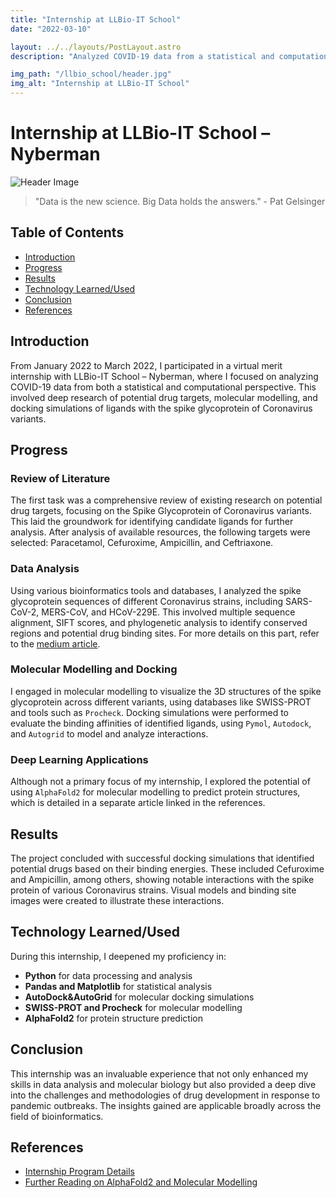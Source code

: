 ```yaml
---
title: "Internship at LLBio-IT School"
date: "2022-03-10"

layout: ../../layouts/PostLayout.astro
description: "Analyzed COVID-19 data from a statistical and computational perspective, focusing on data-driven insights."

img_path: "/llbio_school/header.jpg"
img_alt: "Internship at LLBio-IT School"
---
```


# Internship at LLBio-IT School – Nyberman

![Header Image](/llbio_school/learn.jpg)

> "Data is the new science. Big Data holds the answers." - Pat Gelsinger

## Table of Contents

- [Introduction](#introduction)
- [Progress](#progress)
- [Results](#results)
- [Technology Learned/Used](#technology-learnedused)
- [Conclusion](#conclusion)
- [References](#references)

## Introduction

From January 2022 to March 2022, I participated in a virtual merit internship with LLBio-IT School – Nyberman, where I focused on analyzing COVID-19 data from both a statistical and computational perspective. This involved deep research of potential drug targets, molecular modelling, and docking simulations of ligands with the spike glycoprotein of Coronavirus variants.

## Progress

### Review of Literature

The first task was a comprehensive review of existing research on potential drug targets, focusing on the Spike Glycoprotein of Coronavirus variants. This laid the groundwork for identifying candidate ligands for further analysis. After analysis of available resources, the following targets were selected: Paracetamol, Cefuroxime, Ampicillin, and Ceftriaxone.

### Data Analysis

Using various bioinformatics tools and databases, I analyzed the spike glycoprotein sequences of different Coronavirus strains, including SARS-CoV-2, MERS-CoV, and HCoV-229E. This involved multiple sequence alignment, SIFT scores, and phylogenetic analysis to identify conserved regions and potential drug binding sites. For more details on this part, refer to the [medium article](https://medium.com/@gromdimon/nyberman-internship-2022-4715cc6f4d75).

### Molecular Modelling and Docking

I engaged in molecular modelling to visualize the 3D structures of the spike glycoprotein across different variants, using databases like SWISS-PROT and tools such as `Procheck`. Docking simulations were performed to evaluate the binding affinities of identified ligands, using `Pymol`, `Autodock`, and `Autogrid` to model and analyze interactions.

### Deep Learning Applications

Although not a primary focus of my internship, I explored the potential of using `AlphaFold2` for molecular modelling to predict protein structures, which is detailed in a separate article linked in the references.

## Results

The project concluded with successful docking simulations that identified potential drugs based on their binding energies. These included Cefuroxime and Ampicillin, among others, showing notable interactions with the spike protein of various Coronavirus strains. Visual models and binding site images were created to illustrate these interactions.

## Technology Learned/Used

During this internship, I deepened my proficiency in:

- **Python** for data processing and analysis
- **Pandas and Matplotlib** for statistical analysis
- **AutoDock&AutoGrid** for molecular docking simulations
- **SWISS-PROT and Procheck** for molecular modelling
- **AlphaFold2** for protein structure prediction

## Conclusion

This internship was an invaluable experience that not only enhanced my skills in data analysis and molecular biology but also provided a deep dive into the challenges and methodologies of drug development in response to pandemic outbreaks. The insights gained are applicable broadly across the field of bioinformatics.

## References

- [Internship Program Details](https://www.llbschool.org/internship-trainings)
- [Further Reading on AlphaFold2 and Molecular Modelling](https://medium.com/@gromdimon/nyberman-internship-2022-4715cc6f4d75)
